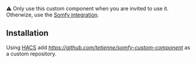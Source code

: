 :warning: Only use this custom component when you are invited to use it. Otherwize, use the [Somfy integration](https://www.home-assistant.io/integrations/somfy/). 

## Installation

Using [HACS](https://hacs.xyz/) add *https://github.com/tetienne/somfy-custom-component* as a custom repository.
